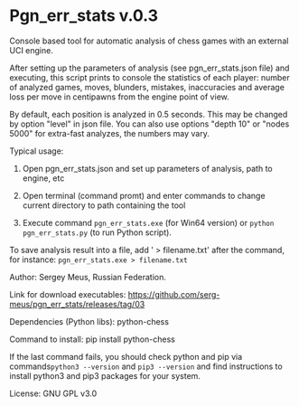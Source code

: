 Pgn_err_stats v.0.3
===================

Console based tool for automatic analysis of chess games with an external
UCI engine.

After setting up the parameters of analysis (see pgn_err_stats.json file) and
executing, this script prints to console the statistics of each player:
number of analyzed games, moves, blunders, mistakes, inaccuracies and
average loss per move in centipawns from the engine point of view.

By default, each position is analyzed in 0.5 seconds. This may be changed by
option "level" in json file. You can also use options "depth 10" or
"nodes 5000" for extra-fast analyzes, the numbers may vary.


Typical usage:

1. Open pgn_err_stats.json and set up parameters of analysis, path to engine,
etc

2. Open terminal (command promt) and enter commands to change current
directory to path containing the tool

3. Execute command ```pgn_err_stats.exe``` (for Win64 version)
or ```python pgn_err_stats.py``` (to run Python script).

To save analysis result into a file, add ' > filename.txt' after the command,
for instance: ```pgn_err_stats.exe > filename.txt```

Author: Sergey Meus, Russian Federation.

Link for download executables:
    https://github.com/serg-meus/pgn_err_stats/releases/tag/03

Dependencies (Python libs): python-chess

Command to install: pip install python-chess

If the last command fails, you should check python and pip via
commands```python3 --version``` and ```pip3 --version``` and find instructions
to install python3 and pip3 packages for your system.

License: GNU GPL v3.0
